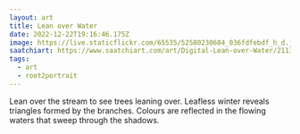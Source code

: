 ```yaml
---
layout: art
title: Lean over Water
date: 2022-12-22T19:16:46.175Z
image: https://live.staticflickr.com/65535/52580230604_036fdfebdf_h_d.jpg
saatchiart: https://www.saatchiart.com/art/Digital-Lean-over-Water/2113733/9975727/view
tags:
  - art
  - root2portrait
---
```

Lean over the stream to see trees leaning over. Leafless winter reveals triangles formed by the branches. Colours are reflected in the flowing waters that sweep through the shadows.